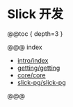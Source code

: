 # Slick 开发

@@toc { depth=3 }

@@@ index

* [intro/index](intro/index.md)
* [getting/getting](getting/index.md)
* [core/core](core/index.md)
* [slick-pg/slick-pg](slick-pg/index.md)

@@@

